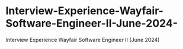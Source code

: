 # Interview-Experience-Wayfair-Software-Engineer-II-June-2024-
Interview Experience Wayfair Software Engineer II (June 2024)
